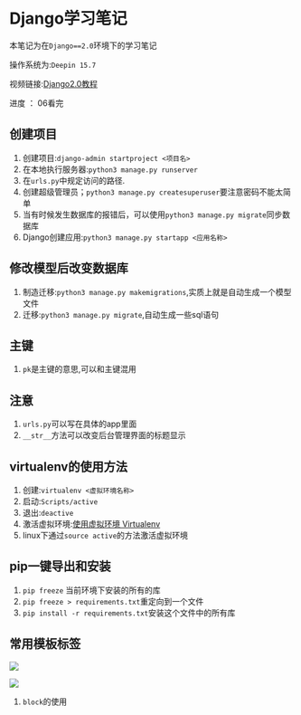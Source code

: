 # Django学习笔记

本笔记为在`Django==2.0`环境下的学习笔记

操作系统为:`Deepin 15.7`

视频链接:[Django2.0教程](https://space.bilibili.com/252028233/#/)

进度 ： 06看完

## 创建项目

1. 创建项目:`django-admin startproject <项目名>`
2. 在本地执行服务器:`python3 manage.py runserver`
3. 在`urls.py`中规定访问的路径.
4. 创建超级管理员；`python3 manage.py createsuperuser`要注意密码不能太简单
5. 当有时候发生数据库的报错后，可以使用`python3 manage.py migrate`同步数据库
6. Django创建应用:`python3 manage.py startapp <应用名称>`
 


## 修改模型后改变数据库

1. 制造迁移:`python3 manage.py makemigrations`,实质上就是自动生成一个模型文件
2. 迁移:`python3 manage.py migrate`,自动生成一些sql语句

## 主键

1. `pk`是主键的意思,可以和主键混用


## 注意

1. `urls.py`可以写在具体的app里面
2. `__str__`方法可以改变后台管理界面的标题显示


## virtualenv的使用方法

1. 创建:`virtualenv <虚拟环境名称>`
2. 启动:`Scripts/active`
3. 退出:`deactive`
4. 激活虚拟环境:[使用虚拟环境 Virtualenv](https://www.zmrenwu.com/post/3/)
5. linux下通过`source active`的方法激活虚拟环境

## pip一键导出和安装
1. `pip freeze` 当前环境下安装的所有的库
2. `pip freeze > requirements.txt`重定向到一个文件
3. `pip install -r requirements.txt`安装这个文件中的所有库


## 常用模板标签

![](https://i.loli.net/2018/11/16/5bee46aece661.png)

![](https://i.loli.net/2018/11/16/5bee476e29e38.png)

1. `block`的使用
